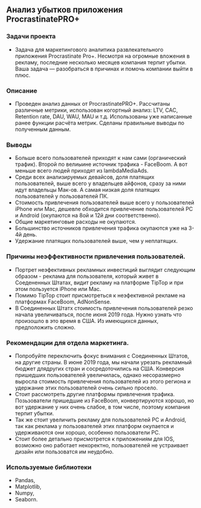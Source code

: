 ## Анализ убытков приложения ProcrastinatePRO+
### Задачи проекта 
- Задача для маркетингового аналитика развлекательного приложения Procrastinate Pro+. Несмотря на огромные вложения в рекламу, последние несколько месяцев компания терпит убытки. Ваша задача — разобраться в причинах и помочь компании выйти в плюс.
### Описание 
- Проведен анализ данных от ProcrastinatePRO+. Рассчитаны различные метрики, использован когортный анализ: LTV, CAC, Retention rate, DAU, WAU, MAU и т.д. Использованы уже написанные ранее функции расчёта метрик. Сделаны правильные выводы по полученным данным.
### Выводы
- Больше всего пользователей приходят к нам сами (органический трафик). Второй по велиыине источник трафика - FaceBoom. А вот меньше всего людей приходят из lambdaMediaAds.
- Среди всех анализируемых девайсов, доля платящих пользователей, выше всего у владельцев айфонов, сразу за ними идут владельцы Мак-ов. А самая низкая доля платящих пользователей у пользователей ПК.
- Стоимость привлечения пользователей выше всего у пользователей iPhone или Mac, дешевле обходится привлечение пользователей PC и Android (окупаются на 8ой и 12й дни соответственно).
- Общие маркетинговые расходы не окупаются.
- Большинство источников привлечения трафика окупаются уже на 3-4й день.
- Удержание платящих пользователей выше, чем у неплатящих.
### Причины неэффективности привлечения пользователей.
- Портрет неэфективных рекламных инвестиций выглядит следующим образом - реклама для пользователя, который живет в Соедененных Штатах, видит рекламу на платформе TipTop и при этом пользуется iPhone или Mac.
- Помимо TipTop стоит присмотреться к неэфективной рекламе на платформах FaceBoom, AdNonSense.
- В Соединенных Штатх стоимость привлечения пользователей резко начала увеличиваться, после июня 2019 года. Нужно узнать что произошло в это время в США. Из имеющихся данных, предположить сложно.
### Рекомендации для отдела маркетинга.
- Попробуйте переключить фокус внимания с Соединенных Штатов, на другие страны. В июне 2019 года, мы начали урезать рекламный бюджет длядругих стран и сосредоточились на США. Конверсия пришедших пользователей увеличилась, однако несоразмерно выросла стоимость привлечения пользователей из этого региона и удержание этих пользователей очень сильно просело.
- Стоит рассмотреть другие платформы привлечения трафика. Позьзователи пришедшие из FaceBoom, конвертируются хорошо, но вот удержание у них очень слабое, в том числе, поэтому компания терпит убытки.
- Так же стоит увеличить рекламу для пользователей PC и Android, так как реклама у пользователей этих платформ окупается и удерживаются они хорошо, особенно пользователи PC.
- Стоит более детально присмотрется к приложениям для IOS, возможно оно работает некоректно, пользователей не устраивает дизайн или пользоватся им неудобно.
### Используемые библиотеки 
- Pandas, 
- Matplotlib, 
- Numpy,
- Seaborn.
